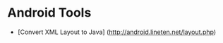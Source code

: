 Android Tools
===========================
* [Convert XML Layout to Java] (http://android.lineten.net/layout.php)